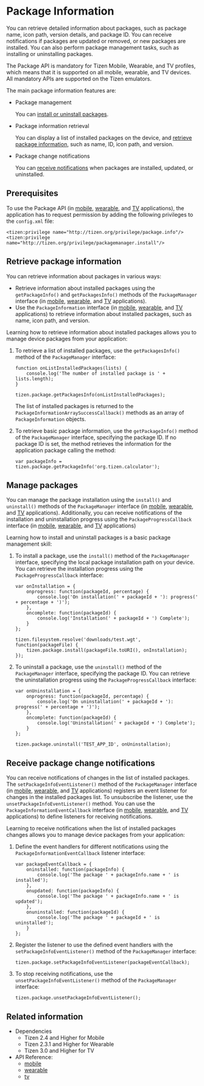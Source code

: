 # Package Information

You can retrieve detailed information about packages, such as package name, icon path, version details, and package ID. You can receive notifications if packages are updated or removed, or new packages are installed. You can also perform package management tasks, such as installing or uninstalling packages.

The Package API is mandatory for Tizen Mobile, Wearable, and TV profiles, which means that it is supported on all mobile, wearable, and TV devices. All mandatory APIs are supported on the Tizen emulators.

The main package information features are:

- Package management   

  You can [install or uninstall packages](#manage).

- Package information retrieval   

  You can display a list of installed packages on the device, and [retrieve package information](#retrieve), such as name, ID, icon path, and version.

- Package change notifications   

  You can [receive notifications](#receive) when packages are installed, updated, or uninstalled.

## Prerequisites

To use the Package API (in [mobile](../../api/latest/device_api/mobile/tizen/package.html), [wearable](../../api/latest/device_api/wearable/tizen/package.html), and [TV](../../api/latest/device_api/tv/tizen/package.html) applications), the application has to request permission by adding the following privileges to the `config.xml` file:

```
<tizen:privilege name="http://tizen.org/privilege/package.info"/>
<tizen:privilege name="http://tizen.org/privilege/packagemanager.install"/>
```

<a name="retrieve"></a>
## Retrieve package information

You can retrieve information about packages in various ways:

- Retrieve information about installed packages using the `getPackageInfo()` and `getPackagesInfo()` methods of the `PackageManager` interface (in [mobile](../../api/latest/device_api/mobile/tizen/package.html#PackageManager), [wearable](../../api/latest/device_api/wearable/tizen/package.html#PackageManager), and [TV](../../api/latest/device_api/tv/tizen/package.html#PackageManager) applications).
- Use the `PackageInformation` interface (in [mobile](../../api/latest/device_api/mobile/tizen/package.html#PackageInformation), [wearable](../../api/latest/device_api/wearable/tizen/package.html#PackageInformation), and [TV](../../api/latest/device_api/tv/tizen/package.html#PackageInformation) applications) to retrieve information about installed packages, such as name, icon path, and version.

Learning how to retrieve information about installed packages allows you to manage device packages from your application:

1. To retrieve a list of installed packages, use the `getPackagesInfo()` method of the `PackageManager` interface:

   ```
   function onListInstalledPackages(lists) {
       console.log('The number of installed package is ' + lists.length);
   }

   tizen.package.getPackagesInfo(onListInstalledPackages);
   ```

   The list of installed packages is returned to the `PackageInformationArraySuccessCallback()` methods as an array of `PackageInformation` objects.

2. To retrieve basic package information, use the `getPackageInfo()` method of the `PackageManager` interface, specifying the package ID. If no package ID is set, the method retrieves the information for the application package calling the method:

   ```
   var packageInfo = tizen.package.getPackageInfo('org.tizen.calculator');
   ```

<a name="manage"></a>
## Manage packages

You can manage the package installation using the `install()` and `uninstall()` methods of the `PackageManager` interface (in [mobile](../../api/latest/device_api/mobile/tizen/package.html#PackageManager), [wearable](../../api/latest/device_api/wearable/tizen/package.html#PackageManager), and [TV](../../api/latest/device_api/tv/tizen/package.html#PackageManager) applications). Additionally, you can receive notifications of the installation and uninstallation progress using the `PackageProgressCallback` interface (in [mobile](../../api/latest/device_api/mobile/tizen/package.html#PackageProgressCallback), [wearable](../../api/latest/device_api/wearable/tizen/package.html#PackageProgressCallback), and [TV](../../api/latest/device_api/tv/tizen/package.html#PackageProgressCallback) applications)

Learning how to install and uninstall packages is a basic package management skill:

1. To install a package, use the `install()` method of the `PackageManager` interface, specifying the local package installation path on your device. You can retrieve the installation progress using the `PackageProgressCallback` interface:

   ```
   var onInstallation = {
       onprogress: function(packageId, percentage) {
           console.log('On installation(' + packageId + '): progress(' + percentage + ')');
       },
       oncomplete: function(packageId) {
           console.log('Installation(' + packageId + ') Complete');
       }
   };

   tizen.filesystem.resolve('downloads/test.wgt', function(packageFile) {
       tizen.package.install(packageFile.toURI(), onInstallation);
   });
   ```

2. To uninstall a package, use the `uninstall()` method of the `PackageManager` interface, specifying the package ID. You can retrieve the uninstallation progress using the `PackageProgressCallback` interface:

   ```
   var onUninstallation = {
       onprogress: function(packageId, percentage) {
           console.log('On uninstallation(' + packageId + '): progress(' + percentage + ')');
       },
       oncomplete: function(packageId) {
           console.log('Uninstallation(' + packageId + ') Complete');
       }
   };

   tizen.package.uninstall('TEST_APP_ID', onUninstallation);
   ```

<a name="receive"></a>
## Receive package change notifications

You can receive notifications of changes in the list of installed packages. The `setPackageInfoEventListener()` method of the `PackageManager` interface (in [mobile](../../api/latest/device_api/mobile/tizen/package.html#PackageManager), [wearable](../../api/latest/device_api/wearable/tizen/package.html#PackageManager), and [TV](../../api/latest/device_api/tv/tizen/package.html#PackageManager) applications) registers an event listener for changes in the installed packages list. To unsubscribe the listener, use the `unsetPackageInfoEventListener()` method. You can use the `PackageInformationEventCallback` interface (in [mobile](../../api/latest/device_api/mobile/tizen/package.html#PackageInformationEventCallback), [wearable](../../api/latest/device_api/wearable/tizen/package.html#PackageInformationEventCallback), and [TV](../../api/latest/device_api/tv/tizen/package.html#PackageInformationEventCallback) applications) to define listeners for receiving notifications.

Learning to receive notifications when the list of installed packages changes allows you to manage device packages from your application:

1. Define the event handlers for different notifications using the `PackageInformationEventCallback` listener interface:

   ```
   var packageEventCallback = {
       oninstalled: function(packageInfo) {
           console.log('The package ' + packageInfo.name + ' is installed');
       },
       onupdated: function(packageInfo) {
           console.log('The package ' + packageInfo.name + ' is updated');
       },
       onuninstalled: function(packageId) {
           console.log('The package ' + packageId + ' is uninstalled');
       }
   };
   ```

2. Register the listener to use the defined event handlers with the `setPackageInfoEventListener()` method of the `PackageManager` interface:

   ```
   tizen.package.setPackageInfoEventListener(packageEventCallback);
   ```

3. To stop receiving notifications, use the `unsetPackageInfoEventListener()` method of the `PackageManager` interface:

   ```
   tizen.package.unsetPackageInfoEventListener();
   ```


## Related information
* Dependencies   
   - Tizen 2.4 and Higher for Mobile
   - Tizen 2.3.1 and Higher for Wearable
   - Tizen 3.0 and Higher for TV
* API Reference:
  - [mobile](../../api/latest/device_api/mobile/tizen/package.html)
  - [wearable](../../api/latest/device_api/wearable/tizen/package.html)
  - [tv](../../api/latest/device_api/tv/tizen/package.html)
